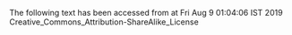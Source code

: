 The following text has been accessed from at Fri Aug 9 01:04:06 IST 2019
Creative_Commons_Attribution-ShareAlike_License
